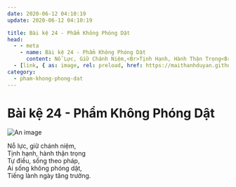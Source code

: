 ```yaml
---
date: 2020-06-12 04:10:19
update: 2020-06-12 04:10:19

title: Bài kệ 24 - Phẩm Không Phóng Dật
head:
  - - meta
    - name: Bài kệ 24 - Phẩm Không Phóng Dật
      content: Nỗ Lực, Giữ Chánh Niệm,<Br>Tịnh Hạnh, Hành Thận Trọng<Br>Tự Điều, Sống Theo Pháp,<Br>Ai Sống Không Phóng Dật,<Br>Tiếng Lành Ngày Tăng Trưởng.<Br>
  - [link, { as: image, rel: preload, href: https://maithanhduyan.github.io/kinh-phap-cu/img/pham-khong-phong-dat/pham-khong-phong-dat-024.jpg }]
category:
  - pham-khong-phong-dat
---
```


# Bài kệ 24 - Phẩm Không Phóng Dật

![An image](/img/pham-khong-phong-dat/pham-khong-phong-dat-024.jpg)

Nỗ lực, giữ chánh niệm,<br>Tịnh hạnh, hành thận trọng<br>Tự điều, sống theo pháp,<br>Ai sống không phóng dật,<br>Tiếng lành ngày tăng trưởng.<br>
